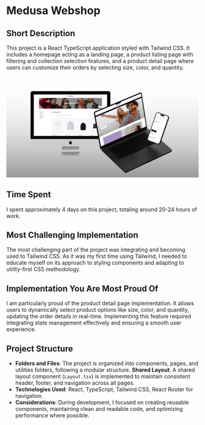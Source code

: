 # Medusa Webshop

## Short Description
This project is a React TypeScript application styled with Tailwind CSS. It includes a homepage acting as a landing page, a product listing page with filtering and collection selection features, and a product detail page where users can customize their orders by selecting size, color, and quantity.

![mockup-img](./public/assets/Medusa_Mockup.png)

## Time Spent
I spent approximately 4 days on this project, totaling around 20-24 hours of work.

## Most Challenging Implementation
The most challenging part of the project was integrating and becoming used to Tailwind CSS. As it was my first time using Tailwind, I needed to educate myself on its approach to styling components and adapting to utility-first CSS methodology.

## Implementation You Are Most Proud Of
I am particularly proud of the product detail page implementation. It allows users to dynamically select product options like size, color, and quantity, updating the order details in real-time. Implementing this feature required integrating state management effectively and ensuring a smooth user experience.

## Project Structure
- **Folders and Files**: The project is organized into components, pages, and utilities folders, following a modular structure.
**Shared Layout**: A shared layout component (`Layout.tsx`) is implemented to maintain consistent header, footer, and navigation across all pages.
- **Technologies Used**: React, TypeScript, Tailwind CSS, React Router for navigation.
- **Considerations**: During development, I focused on creating reusable components, maintaining clean and readable code, and optimizing performance where possible.